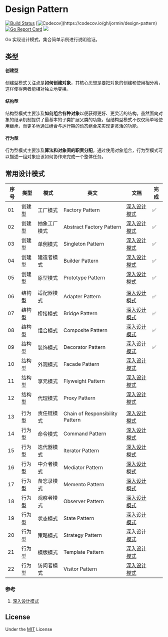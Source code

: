 Design Pattern
=====

[![Build Status](https://github.com/jormin/design-pattern/workflows/test/badge.svg?branch=master)](https://github.com/jormin/design-pattern/actions?query=workflow%3Atest)
[![Codecov](https://codecov.io/gh/jormin/design-pattern/branch/master/graph/badge.svg?)](https://codecov.io/gh/jormin/design-pattern)
[![Go Report Card](https://goreportcard.com/badge/github.com/jormin/design-pattern)](https://goreportcard.com/report/github.com/jormin/design-pattern)
[![](https://img.shields.io/badge/version-v1.0.0-success.svg)](https://github.com/jormin/design-pattern)

Go 实现设计模式，集合简单示例进行说明验证。

类型
-----

#### 创建型

创建型模式关注点是**如何创建对象**，其核心思想是要把对象的创建和使用相分离，这样使得两者能相对独立地变换。

#### 结构型

结构型模式主要涉及**如何组合各种对象**以便获得更好、更灵活的结构。虽然面向对象的继承机制提供了最基本的子类扩展父类的功能，但结构型模式不仅仅简单地使用继承，而更多地通过组合与运行期的动态组合来实现更灵活的功能。

#### 行为型

行为型模式主要涉及**算法和对象间的职责分配**。通过使用对象组合，行为型模式可以描述一组对象应该如何协作来完成一个整体任务。

常用设计模式
-----

| 序号 | 类型 | 模式         | 英文                     | 文档                                                | 完成 |
| ---- | ------------ | ------------------------ | ------------------------------------------------------------ | ---- | ---- |
| 01   | 创建型 | 工厂模式     | Factory Pattern          | [深入设计模式](https://refactoringguru.cn/design-patterns/factory-method) | ✅    |
| 02   | 创建型 | 抽象工厂模式 | Abstract Factory Pattern | [深入设计模式](https://refactoringguru.cn/design-patterns/abstract-factory) | ✅    |
| 03   | 创建型 | 单例模式     | Singleton Pattern        | [深入设计模式](https://refactoringguru.cn/design-patterns/singleton) | ✅    |
| 04   | 创建型 | 建造者模式   | Builder Pattern          | [深入设计模式](https://refactoringguru.cn/design-patterns/builder) | ✅ |
| 05 | 创建型 | 原型模式     | Prototype Pattern        | [深入设计模式](https://refactoringguru.cn/design-patterns/prototype) | ✅ |
|  |  |  |  |  |  |
| 06  | 结构型 | 适配器模式 | Adapter Pattern   | [深入设计模式](https://refactoringguru.cn/design-patterns/adapter) | ✅ |
| 07 | 结构型 | 桥接模式   | Bridge Pattern     | [深入设计模式](https://refactoringguru.cn/design-patterns/bridge) | ✅ |
| 08  | 结构型 | 组合模式   | Composite Pattern | [深入设计模式](https://refactoringguru.cn/design-patterns/composite) | ✅ |
| 09  | 结构型 | 装饰模式 | Decorator Pattern | [深入设计模式](https://refactoringguru.cn/design-patterns/decorator) | ✅ |
| 10 | 结构型 | 外观模式   | Facade Pattern    | [深入设计模式](https://refactoringguru.cn/design-patterns/facade) |      |
| 11 | 结构型 | 享元模式   | Flyweight Pattern | [深入设计模式](https://refactoringguru.cn/design-patterns/flyweight) |      |
| 12 | 结构型 | 代理模式   | Proxy Pattern     | [深入设计模式](https://refactoringguru.cn/design-patterns/proxy) |      |
|  |  |  |  |  | |
| 13 | 行为型 | 责任链模式 | Chain of Responsibility Pattern | [深入设计模式](https://refactoringguru.cn/design-patterns/chain-of-responsibility) |      |
| 14 | 行为型 | 命令模式   | Command Pattern                 | [深入设计模式](https://refactoringguru.cn/design-patterns/command) |      |
| 15 | 行为型 | 迭代器模式 | Iterator Pattern                | [深入设计模式](https://refactoringguru.cn/design-patterns/iterator) |      |
| 16 | 行为型 | 中介者模式 | Mediator Pattern                | [深入设计模式](https://refactoringguru.cn/design-patterns/mediator) |      |
| 17 | 行为型 | 备忘录模式 | Memento Pattern                 | [深入设计模式](https://refactoringguru.cn/design-patterns/memento) |      |
| 18 | 行为型 | 观察者模式 | Observer Pattern                | [深入设计模式](https://refactoringguru.cn/design-patterns/observer) |      |
| 19 | 行为型 | 状态模式   | State Pattern                   | [深入设计模式](https://refactoringguru.cn/design-patterns/state) |      |
| 20 | 行为型 | 策略模式   | Strategy Pattern                | [深入设计模式](https://refactoringguru.cn/design-patterns/strategy) |      |
| 21 | 行为型 | 模版模式   | Template Pattern                | [深入设计模式](https://refactoringguru.cn/design-patterns/template-method) |      |
| 22 | 行为型 | 访问者模式 | Visitor Pattern                 | [深入设计模式](https://refactoringguru.cn/design-patterns/visitor) |      |

### 参考
1. [深入设计模式](https://refactoringguru.cn/design-patterns)

License
-------

Under the [MIT](./LICENSE) License